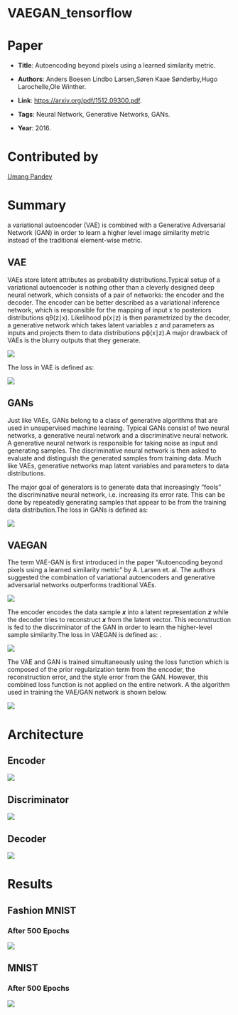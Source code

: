 # VAEGAN_tensorflow


# Paper

* **Title**: Autoencoding beyond pixels using a learned similarity metric.

* **Authors**: Anders Boesen Lindbo Larsen,Søren Kaae Sønderby,Hugo Larochelle,Ole Winther.

* **Link**: https://arxiv.org/pdf/1512.09300.pdf.

* **Tags**: Neural Network, Generative Networks, GANs.

* **Year**: 2016.

# Contributed by
 [Umang Pandey](https://github.com/Umang-pandey)
# Summary

a variational autoencoder (VAE) is combined with a Generative Adversarial Network (GAN) in order to learn a higher level image similarity metric instead of the traditional element-wise metric.

## VAE
VAEs store latent attributes as probability distributions.Typical setup of a variational autoencoder is nothing other than a cleverly designed deep neural network, which consists of a pair of networks: the encoder and the decoder. The encoder can be better described as a variational inference network, which is responsible for the mapping of input x​​​ to posteriors distributions q​θ​​(z∣x). Likelihood p(x∣z) is then parametrized by the decoder, a generative network which takes latent variables z and parameters as inputs and projects them to data distributions p​ϕ​​(x∣z).A major drawback of VAEs is the blurry outputs that they generate. 

![](./images/VAE.png)

The loss in VAE is defined as:

![](./images/vaeloss.png)

## GANs
Just like VAEs, GANs belong to a class of generative algorithms that are used in unsupervised machine learning. Typical GANs consist of two neural networks, a generative neural network and a discriminative neural network. A generative neural network is responsible for taking noise as input and generating samples. The discriminative neural network is then asked to evaluate and distinguish the generated samples from training data. Much like VAEs, generative networks map latent variables and parameters to data distributions.

The major goal of generators is to generate data that increasingly “fools” the discriminative neural network, i.e.
increasing its error rate. This can be done by repeatedly generating samples that appear to be from the training data distribution.The loss in GANs is defined as:

![](./images/ganloss.png)
## VAEGAN
The term VAE-GAN is first introduced in the paper “Autoencoding beyond pixels using a learned similarity metric” by A. Larsen et. al. The authors suggested the combination of variational autoencoders and generative adversarial networks outperforms traditional VAEs.

![](./images/model.png)


The encoder encodes the data sample **_x_** into a latent representation **_z_** while the decoder tries to reconstruct **_x_** from the latent vector. This reconstruction is fed to the discriminator of the GAN in order to learn the higher-level sample similarity.The loss in VAEGAN is defined as:
.

![](./images/trueloss.png)

The VAE and GAN is trained simultaneously using the loss function  which is composed of the prior regularization term from the encoder, the reconstruction error, and the style error from the GAN. However, this combined loss function is not applied on the entire network. A  the algorithm used in training the VAE/GAN network is shown below.


![](./images/algorithm.png)

# Architecture
 
 ## Encoder
  ![](./images/generator.png)
 ## Discriminator
  ![](./images/dicriminator.png)
 ## Decoder
  ![](./images/decoder.png)
# Results

## Fashion MNIST 
### After 500 Epochs

![](./images/fashion_mgif.gif)


## MNIST
### After 500 Epochs
![](./images/mnist_gif.gif)


